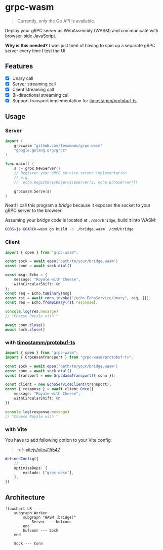 # grpc-wasm

> Currently, only the Go API is available.

Deploy your gRPC server as WebAssembly (WASM) and communicate with browser-side JavaScript.

**Why is this needed?** I was just tired of having to spin up a separate gRPC server every time I test the UI.

## Features

- [x] Unary call
- [x] Server streaming call
- [x] Client streaming call
- [x] Bi-directional streaming call
- [x] Support transport implementation for [timostamm/protobuf-ts](https://github.com/timostamm/protobuf-ts)

## Usage

### Server

```go
import (
	grpcwasm "github.com/lesomnus/grpc-wasm"
	"google.golang.org/grpc"
)

func main() {
	s := grpc.NewServer()
	// Register your gRPC service server implementation
	// e.g.
	//  echo.RegisterEchoServiceServer(s, echo.EchoServer{})

	grpcwasm.Serve(s)
}
```

Neat! I call this program a *bridge* because it exposes the socket to your gRPC server to the browser.

Assuming your *bridge* code is located at `./cmd/bridge`, build it into WASM:
```sh
GOOS=js GOARCH=wasm go build -o ./bridge.wasm ./cmd/bridge
```

### Client
```ts
import { open } from "grpc-wasm";

const sock = await open('path/to/your/bridge.wasm')
const conn = await sock.dial()

const msg: Echo = {
	message: "Royale with Cheese",
	withCircularShift: 6n
};
const req = Echo.toBinary(msg)
const rst = await conn.invoke("/echo.EchoService/Unary", req, {});
const res = Echo.fromBinary(rst.response);

console.log(res.message)
// "Cheese Royale with "

await conn.close()
await sock.close()
```

### with [timostamm/protobuf-ts](https://github.com/timostamm/protobuf-ts)

```ts
import { open } from "grpc-wasm";
import { GrpcWasmTransport } from "grpc-wasm/protobuf-ts";

const sock = await open('path/to/your/bridge.wasm')
const conn = await sock.dial()
const transport = new GrpcWasmTransport({ conn });

const client = new EchoServiceClient(transport);
const { response } = await client.Once({
	message: "Royale with Cheese",
	withCircularShift: 6n
})

console.log(response.message)
// "Cheese Royale with "
```

### with Vite

You have to add following option to your Vite config:

> ref: [vitejs/vite#15547](https://github.com/vitejs/vite/discussions/15547#discussioncomment-12890308)

```ts
definedConfig({
	// ...
	optimizeDeps: {
		exclude: ["grpc-wasm"],
	},
})
```

## Architecture

```mermaid
flowchart LR
    subgraph Worker
		subgraph "WASM (bridge)"
			Server --- bufconn
		end
		bufconn --- Sock
    end

	Sock --- Conn
```
